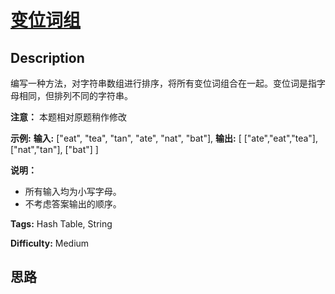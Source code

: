 # [变位词组][title]

## Description

编写一种方法，对字符串数组进行排序，将所有变位词组合在一起。变位词是指字母相同，但排列不同的字符串。

**注意：** 本题相对原题稍作修改

**示例:**
            **输入:** ["eat", "tea", "tan", "ate", "nat", "bat"],    **输出:**    [      ["ate","eat","tea"],      ["nat","tan"],      ["bat"]    ]

**说明：**

  * 所有输入均为小写字母。
  * 不考虑答案输出的顺序。


**Tags:** Hash Table, String

**Difficulty:** Medium

## 思路

[title]: https://leetcode-cn.com/problems/group-anagrams-lcci
